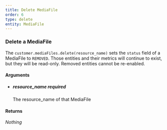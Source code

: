 ```yaml
---
title: Delete MediaFile 
order: 6
type: delete
entity: MediaFile 
---
```


### Delete a MediaFile 

The `customer.mediaFiles.delete(resource_name)` sets the `status` field of a MediaFile to `REMOVED`. Those entities and their metrics will continue to exist, but they will be read-only. Removed entities cannot be re-enabled.


#### Arguments

- ##### resource_name *required*
    The resource_name of that MediaFile


#### Returns

_Nothing_
